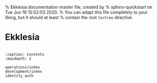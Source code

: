 % Ekklesia documentation master file, created by
% sphinx-quickstart on Tue Jun 16 15:02:03 2020.
% You can adapt this file completely to your liking, but it should at least
% contain the root `toctree` directive.

# Ekklesia

```{include} _front_matter.md
```

```{toctree}
:caption: Contents
:maxdepth: 2

operations/index
development/index
identity_auth
```
